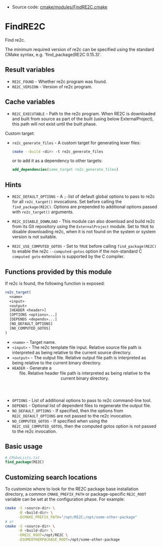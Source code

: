 <!-- This is auto-generated file. -->
* Source code: [cmake/modules/FindRE2C.cmake](https://github.com/petk/php-build-system/blob/master/cmake/cmake/modules/FindRE2C.cmake)

# FindRE2C

Find re2c.

The minimum required version of re2c can be specified using the standard CMake
syntax, e.g. 'find_package(RE2C 0.15.3)'.

## Result variables

* `RE2C_FOUND` - Whether re2c program was found.
* `RE2C_VERSION` - Version of re2c program.

## Cache variables

* `RE2C_EXECUTABLE` - Path to the re2c program. When RE2C is downloaded and
  built from source as part of the built (using below ExternalProject), this
  path will not exist until the built phase.

Custom target:

* `re2c_generate_files` - A custom target for generating lexer files:

  ```sh
  cmake --build <dir> -t re2c_generate_files
  ```

  or to add it as a dependency to other targets:

  ```cmake
  add_dependencies(some_target re2c_generate_files)
  ```

## Hints

* `RE2C_DEFAULT_OPTIONS` - A `;-`list of default global options to pass to re2c
  for all `re2c_target()` invocations. Set before calling the
  `find_package(RE2C)`. Options are prepended to additional options passed with
  `re2c_target()` arguments.

* `RE2C_DISABLE_DOWNLOAD` - This module can also download and build re2c from
  its Git repository using the `ExternalProject` module. Set to `TRUE` to
  disable downloading re2c, when it is not found on the system or system version
  is not suitable.

* `RE2C_USE_COMPUTED_GOTOS` - Set to `TRUE` before calling `find_package(RE2C)`
  to enable the re2c `--computed-gotos` option if the non-standard C
  `computed goto` extension is supported by the C compiler.

## Functions provided by this module

If re2c is found, the following function is exposed:

```cmake
re2c_target(
  <name>
  <input>
  <output>
  [HEADER <header>]
  [OPTIONS <options>...]
  [DEPENDS <depends>...]
  [NO_DEFAULT_OPTIONS]
  [NO_COMPUTED_GOTOS]
)
```

* `<name>` - Target name.
* `<input>` - The re2c template file input. Relative source file path is
  interpreted as being relative to the current source directory.
* `<output>` - The output file. Relative output file path is interpreted as
  being relative to the current binary directory.
* `HEADER` - Generate a <header> file. Relative header file path is interpreted
  as being relative to the current binary directory.
* `OPTIONS` - List of additional options to pass to re2c command-line tool.
* `DEPENDS` - Optional list of dependent files to regenerate the output file.
* `NO_DEFAULT_OPTIONS` - If specified, then the options from
  `RE2C_DEFAULT_OPTIONS` are not passed to the re2c invocation.
* `NO_COMPUTED_GOTOS` - If specified when using the `RE2C_USE_COMPUTED_GOTOS`,
  then the computed gotos option is not passed to the re2c invocation.

## Basic usage

```cmake
# CMakeLists.txt
find_package(RE2C)
```

## Customizing search locations

To customize where to look for the RE2C package base
installation directory, a common `CMAKE_PREFIX_PATH` or
package-specific `RE2C_ROOT` variable can be set at
the configuration phase. For example:

```sh
cmake -S <source-dir> \
      -B <build-dir> \
      -DCMAKE_PREFIX_PATH="/opt/RE2C;/opt/some-other-package"
# or
cmake -S <source-dir> \
      -B <build-dir> \
      -DRE2C_ROOT=/opt/RE2C \
      -DSOMEOTHERPACKAGE_ROOT=/opt/some-other-package
```
